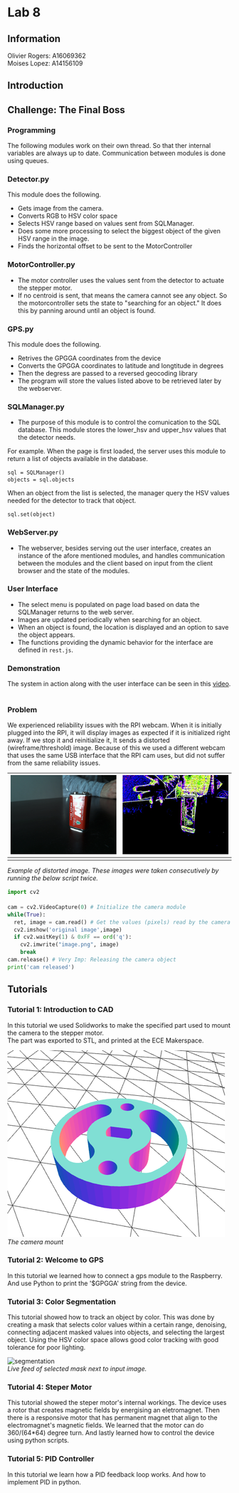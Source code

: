 # Lab 8
## Information
Olivier Rogers: A16069362  
Moises Lopez: A14156109
## Introduction


## Challenge: The Final Boss

### Programming
The following modules work on their own thread. So that ther internal variables are always up to date. Communication between modules is done using queues.

### Detector.py
This module does the following.
- Gets image from the camera.
- Converts RGB to HSV color space
- Selects HSV range based on values sent from SQLManager.
- Does some more processing to select the biggest object of the given HSV range in the image.
- Finds the horizontal offset to be sent to the MotorController

### MotorController.py
- The motor controller uses the values sent from the detector to actuate the stepper motor.  
- If no centroid is sent, that means the camera cannot see any object. So the motorcontroller sets the state to "searching for an object." It does this by panning around until an object is found.

### GPS.py
This module does the following.
- Retrives the GPGGA coordinates from the device
- Converts the GPGGA coordinates to latitude and longtitude in degrees
- Then the degress are passed to a reversed geocoding library  
- The program will store the values listed above to be retrieved later by the webserver.

### SQLManager.py
- The purpose of this module is to control the comunication to the SQL database. This module stores the lower_hsv and upper_hsv values that the detector needs.  

For example. When the page is first loaded, the server uses this module to return a list of objects available in the database.
```
sql = SQLManager()
objects = sql.objects
```

When an object from the list is selected, the manager query the HSV values needed for the detector to track that object.
```
sql.set(object)
```

### WebServer.py
- The webserver, besides serving out the user interface, creates an instance of the afore mentioned modules, and handles communication between the modules and the client based on input from the client browser and the state of the modules.

### User Interface
- The select menu is populated on page load based on data the SQLManager returns to the web server.
- Images are updated periodically when searching for an object.
- When an object is found, the location is displayed and an option to save the object appears.
- The functions providing the dynamic behavior for the interface are defined in `rest.js`.

### Demonstration
The system in action along with the user interface can be seen in this [video](https://youtu.be/I85MJMIBmd4).  
<br>
### Problem
We experienced reliability issues with the RPI webcam. When it is initially plugged into the RPI, it will display images as expected if it is initialized right away. If we stop it and reinitialize it, It sends a distorted (wireframe/threshold) image. Because of this we used a different webcam that uses the same USB interface that the RPI cam uses, but did not suffer from the same reliability issues.  

| ![good image](images/image-first.png) | ![bad image](images/image-bad-variation.png) |
| :--- | :--- |
| |
*Example of distorted image. These images were taken consecutively by running the below script twice.*


```python
import cv2

cam = cv2.VideoCapture(0) # Initialize the camera module
while(True):
  ret, image = cam.read() # Get the values (pixels) read by the camera
  cv2.imshow('original image',image)
  if cv2.waitKey(1) & 0xFF == ord('q'): 
    cv2.imwrite("image.png", image)
    break
cam.release() # Very Imp: Releasing the camera object
print('cam released')
```

## Tutorials

### Tutorial 1: Introduction to CAD

In this tutorial we used Solidworks to make the specified part used to mount the camera to the stepper motor.  
The part was exported to STL, and printed at the ECE Makerspace.

![Motor Mount CAD](Images/motor_mount.png)
*The camera mount*

### Tutorial 2: Welcome to GPS
In this tutorial we learned how to connect a gps module to the Raspberry. And use Python to print the '$GPGGA' string from the device.


### Tutorial 3: Color Segmentation

This tutorial showed how to track an object by color. This was done by creating a mask that selects color values within a certain range, denoising, connecting adjacent masked values into objects, and selecting the largest object. Using the HSV color space allows good color tracking with good tolerance for poor lighting.    

![segmentation](Images/tutorial2_segmentation.gif)  
*Live feed of selected mask next to input image.*
### Tutorial 4: Steper Motor
This tutorial showed the steper motor's internal workings. The device uses a rotor that creates magnetic fields by energising an eletromagnet. Then there is a responsive motor that has permanent magnet that align to the electromagnet's magnetic fields. We learned that the motor can do 360/(64*64) degree turn. And lastly learned how to control the device using python scripts.

### Tutorial 5: PID Controller
In this tutorial we learn how a PID feedback loop works. And how to implement PID in python.